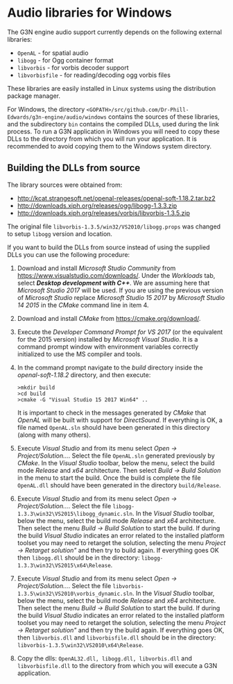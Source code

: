 # Audio libraries for Windows

The G3N engine audio support currently depends on the following external libraries:

- `OpenAL`        - for spatial audio
- `libogg`        - for Ogg container format
- `libvorbis`     - for vorbis decoder support
- `libvorbisfile` - for reading/decoding ogg vorbis files

These libraries are easily installed in Linux systems using the distribution package manager.

For Windows, the directory `<GOPATH>/src/github.com/Dr-Phill-Edwards/g3n-engine/audio/windows`
contains the sources of these libraries, and the subdirectory `bin` contains the compiled DLLs,
used during the link process. To run a G3N application in Windows you will need
to copy these DLLs to the directory from which you will run your application.
It is recommended to avoid copying them to the Windows system directory.

## Building the DLLs from source

The library sources were obtained from:
- http://kcat.strangesoft.net/openal-releases/openal-soft-1.18.2.tar.bz2
- http://downloads.xiph.org/releases/ogg/libogg-1.3.3.zip
- http://downloads.xiph.org/releases/vorbis/libvorbis-1.3.5.zip

The original file `libvorbis-1.3.5/win32/VS2010/libogg.props` was changed to setup
`libogg` version and location.

If you want to build the DLLs from source instead of using the supplied DLLs you
can use the following procedure:

1. Download and install *Microsoft Studio Community* from https://www.visualstudio.com/downloads/.
   Under the *Workloads* tab, select ***Desktop development with C++***.
   We are assuming here that *Microsoft Studio 2017* will be used. If you are using the previous
   version of *Microsoft Studio* replace *Microsoft Studio 15 2017* by *Microsoft Studio 14 2015*
   in the *CMake* command line in item 4.

2. Download and install *CMake* from https://cmake.org/download/.

3. Execute the *Developer Command Prompt for VS 2017* (or the equivalent for the 2015 version)
   installed by *Microsoft Visual Studio*.
   It is a command prompt window with environment variables correctly initialized to use
   the MS compiler and tools.

4. In the command prompt navigate to the *build* directory inside the *openal-soft-1.18.2* directory, and then execute:
   ```
   >mkdir build
   >cd build
   >cmake -G "Visual Studio 15 2017 Win64" ..
   ``` 
  
   It is important to check in the messages generated by *CMake* that *OpenAL* will be built
   with support for *DirectSound*.
   If everything is OK, a file named `OpenAL.sln` should have been generated in this
   directory (along with many others).

5. Execute *Visual Studio* and from its menu select *Open -> Project/Solution...*.
   Select the file `OpenAL.sln` generated previously by *CMake*.
   In the *Visual Studio* toolbar, below the menu, select the build mode *Release*
   and *x64* architecture.
   Then select *Build -> Build Solution* in the menu to start the build.
   Once the build is complete the file `OpenAL.dll` should have been generated in the directory `build/Release`.
    
6. Execute *Visual Studio* and from its menu select *Open -> Project/Solution...*.
   Select the file `libogg-1.3.3\win32\VS2015\libogg_dynamic.sln`.
   In the *Visual Studio* toolbar, below the menu, select the build mode *Release*
   and *x64* architecture.
   Then select the menu *Build -> Build Solution* to start the build.
   If during the build *Visual Studio* indicates an error related to
   the installed platform toolset you may need to retarget the solution,
   selecting the menu *Project -> Retarget solution"* and then try to build again.
   If everything goes OK then `libogg.dll` should be in the directory:
   `libogg-1.3.3\win32\VS2015\x64\Release`.

7. Execute *Visual Studio* and from its menu select *Open -> Project/Solution...*.
   Select the file `libvorbis-1.3.5\win32\VS2010\vorbis_dynamic.sln`.
   In the *Visual Studio* toolbar, below the menu, select the build mode *Release*
   and *x64* architecture.
   Then select the menu *Build -> Build Solution* to start the build.
   If during the build *Visual Studio* indicates an error related to
   the installed platform toolset you may need to retarget the solution,
   selecting the menu *Project -> Retarget solution"* and then try the build again.
   If everything goes OK, then `libvorbis.dll` and `libvorbisfile.dll` should be in the directory:
   `libvorbis-1.3.5\win32\VS2010\x64\Release`.

8. Copy the dlls: `OpenAL32.dll, libogg.dll, libvorbis.dll` and `libvorbisfile.dll`
   to the directory from which you will execute a G3N application.


